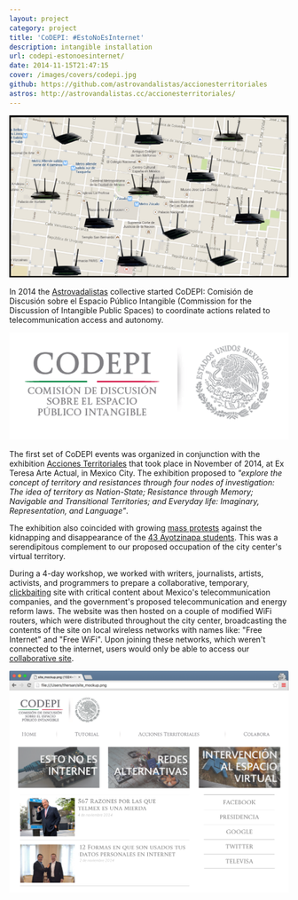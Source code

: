 ```yaml
---
layout: project
category: project
title: 'CoDEPI: #EstoNoEsInternet'
description: intangible installation
url: codepi-estonoesinternet/
date: 2014-11-15T21:47:15
cover: /images/covers/codepi.jpg
github: https://github.com/astrovandalistas/accionesterritoriales
astros: http://astrovandalistas.cc/accionesterritoriales/
---
```

![](/images/projects/codepi-estonoesinternet/ZocaloRouters.png)

In 2014 the [Astrovadalistas](http://www.astrovandalistas.cc/) collective started CoDEPI: Comisión de Discusión sobre el Espacio Público Intangible (Commission for the Discussion of Intangible Public Spaces) to coordinate actions related to telecommunication access and autonomy.

![](/images/projects/codepi-estonoesinternet/CODEPI_logo.png)

The first set of CoDEPI events was organized in conjunction with the exhibition [Acciones Territoriales](http://accionesterritoriales.blogspot.mx/) that took place in November of 2014, at Ex Teresa Arte Actual, in Mexico City. The exhibition proposed to *"explore the concept of territory and resistances through four nodes of investigation: The idea of territory as Nation-State; Resistance through Memory; Navigable and Transitional Territories; and Everyday life: Imaginary, Representation, and Language"*.

The exhibition also coincided with growing [mass protests](http://www.theguardian.com/world/2014/nov/09/mexico-demonstration-43-students-confirmed-massacred) against the kidnapping and disappearance of the [43 Ayotzinapa students](http://en.wikipedia.org/wiki/2014_Iguala_mass_kidnapping). This was a serendipitous complement to our proposed occupation of the city center's virtual territory.

During a 4-day workshop, we worked with writers, journalists, artists, activists, and programmers to prepare a collaborative, temporary, [clickbaiting](http://en.wikipedia.org/wiki/Clickbait) site with critical content about Mexico's telecommunication companies, and the government's proposed telecommunication and energy reform laws. The website was then hosted on a couple of modified WiFi routers, which were distributed throughout the city center, broadcasting the contents of the site on local wireless networks with names like: "Free Internet" and "Free WiFi". Upon joining these networks, which weren't connected to the internet, users would only be able to access our [collaborative site](http://astrovandalistas.cc/accionesterritoriales/).

![](/images/projects/codepi-estonoesinternet/site_mockup2.png)
